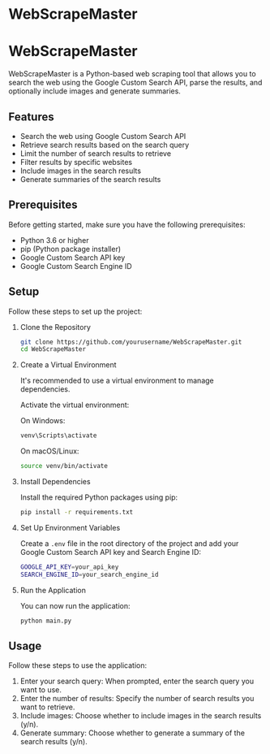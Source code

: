 # WebScrapeMaster

# WebScrapeMaster

WebScrapeMaster is a Python-based web scraping tool that allows you to search the web using the Google Custom Search API, parse the results, and optionally include images and generate summaries.

## Features

- Search the web using Google Custom Search API
- Retrieve search results based on the search query
- Limit the number of search results to retrieve
- Filter results by specific websites
- Include images in the search results
- Generate summaries of the search results

## Prerequisites

Before getting started, make sure you have the following prerequisites:

- Python 3.6 or higher
- pip (Python package installer)
- Google Custom Search API key
- Google Custom Search Engine ID

## Setup

Follow these steps to set up the project:

1. Clone the Repository

    ```sh
    git clone https://github.com/yourusername/WebScrapeMaster.git
    cd WebScrapeMaster
    ```

2. Create a Virtual Environment

    It's recommended to use a virtual environment to manage dependencies.

    Activate the virtual environment:

    On Windows:

    ```sh
    venv\Scripts\activate
    ```

    On macOS/Linux:

    ```sh
    source venv/bin/activate
    ```

3. Install Dependencies

    Install the required Python packages using pip:

    ```sh
    pip install -r requirements.txt
    ```

4. Set Up Environment Variables

    Create a `.env` file in the root directory of the project and add your Google Custom Search API key and Search Engine ID:

    ```sh
    GOOGLE_API_KEY=your_api_key
    SEARCH_ENGINE_ID=your_search_engine_id
    ```

5. Run the Application

    You can now run the application:

    ```sh
    python main.py
    ```

## Usage

Follow these steps to use the application:

1. Enter your search query: When prompted, enter the search query you want to use.
2. Enter the number of results: Specify the number of search results you want to retrieve.
3. Include images: Choose whether to include images in the search results (y/n).
4. Generate summary: Choose whether to generate a summary of the search results (y/n).

